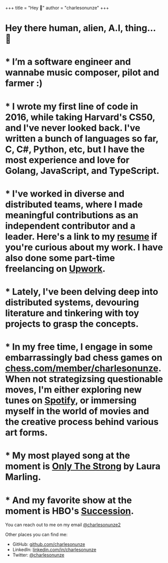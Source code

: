 +++
title = "Hey 👋"
author = "charlesonunze"
+++

# Hey there human, alien, A.I, thing... 👋

# \* I’m a software engineer and wannabe music composer, pilot and farmer :)

# \* I wrote my first line of code in 2016, while taking Harvard's CS50, and I've never looked back. I've written a bunch of languages so far, C, C#, Python, etc, but I have the most experience and love for Golang, JavaScript, and TypeScript.

# \* I've worked in diverse and distributed teams, where I made meaningful contributions as an independent contributor and a leader. Here's a link to my [resume](https://flowcv.com/resume/sjqt7ursjd) if you're curious about my work. I have also done some part-time freelancing on [Upwork](https://www.upwork.com/freelancers/~015631b198f328b5af).

# \* Lately, I've been delving deep into distributed systems, devouring literature and tinkering with toy projects to grasp the concepts.

# \* In my free time, I engage in some embarrassingly bad chess games on [chess.com/member/charlesonunze](https://www.chess.com/member/charlesonunze). When not strategizsing questionable moves, I'm either exploring new tunes on [Spotify](https://open.spotify.com/user/15qbklyo8uriy13n6dqny78j8), or immersing myself in the world of movies and the creative process behind various art forms.

# \* My most played song at the moment is [Only The Strong](https://open.spotify.com/track/6c1LDkyXooBQWELWZlDwCt) by Laura Marling.

# \* And my favorite show at the moment is HBO's [Succession](https://www.hbo.com/succession).

You can reach out to me on my email [@charlesonunze2](mailto:charlesonunze2@gmail.com)

Other places you can find me:

- GitHub: [github.com/charlesonunze](https://github.com/charlesonunze)
- LinkedIn: [linkedin.com/in/charlesonunze](https://linkedin.com/in/charlesonunze)
- Twitter: [@charlesonunze](https://twitter.com/charlesonunze)
